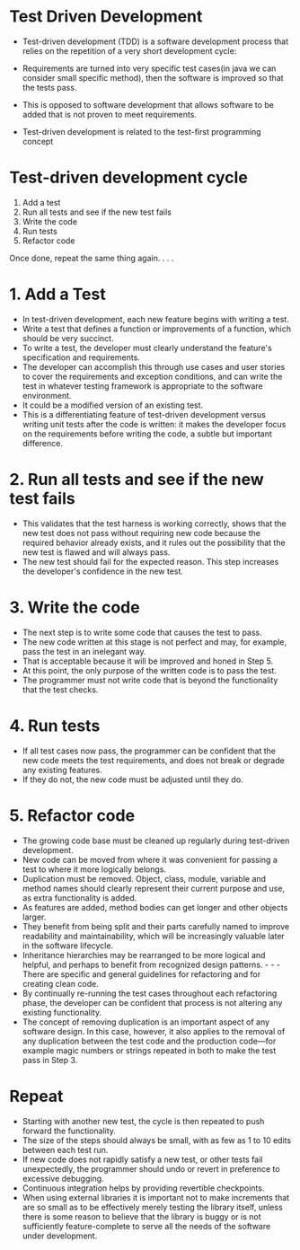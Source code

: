 # Test Driven Development

- Test-driven development (TDD) is a software development process that relies on the repetition of a very short development cycle: 

- Requirements are turned into very specific test cases(in java we can consider small specific method), then the software is improved so that the tests pass. 

- This is opposed to software development that allows software to be added that is not proven to meet requirements.

- Test-driven development is related to the test-first programming concept

# Test-driven development cycle
1. Add a test
2. Run all tests and see if the new test fails
3. Write the code
4. Run tests
5. Refactor code

Once done, repeat the same thing again. . . .
# 1. Add a Test
- In test-driven development, each new feature begins with writing a test. 
- Write a test that defines a function or improvements of a function, which should be very succinct. 
- To write a test, the developer must clearly understand the feature's specification and requirements. 
- The developer can accomplish this through use cases and user stories to cover the requirements and exception conditions, and can   write the test in whatever testing framework is appropriate to the software environment. 
- It could be a modified version of an existing test.
- This is a differentiating feature of test-driven development versus writing unit tests after the code is written: it makes the developer   focus on the requirements before writing the code, a subtle but important difference.

# 2. Run all tests and see if the new test fails
- This validates that the test harness is working correctly, shows that the new test does not pass without requiring new code because the   required behavior already exists, and it rules out the possibility that the new test is flawed and will always pass. 
- The new test should fail for the expected reason. This step increases the developer's confidence in the new test.

# 3. Write the code
- The next step is to write some code that causes the test to pass. 
- The new code written at this stage is not perfect and may, for example, pass the test in an inelegant way. 
- That is acceptable because it will be improved and honed in Step 5.
- At this point, the only purpose of the written code is to pass the test. 
- The programmer must not write code that is beyond the functionality that the test checks.

# 4. Run tests
- If all test cases now pass, the programmer can be confident that the new code meets the test requirements, and does not break or         degrade any existing features. 
- If they do not, the new code must be adjusted until they do.

# 5. Refactor code
- The growing code base must be cleaned up regularly during test-driven development. 
- New code can be moved from where it was convenient for passing a test to where it more logically belongs. 
- Duplication must be removed. Object, class, module, variable and method names should clearly represent their current purpose and use,   as extra functionality is added. 
- As features are added, method bodies can get longer and other objects larger. 
- They benefit from being split and their parts carefully named to improve readability and maintainability, which will be increasingly     valuable later in the software lifecycle. 
- Inheritance hierarchies may be rearranged to be more logical and helpful, and perhaps to benefit from recognized design patterns. -  -  - There are specific and general guidelines for refactoring and for creating clean code.
- By continually re-running the test cases throughout each refactoring phase, the developer can be confident that process is not           altering any existing functionality.
- The concept of removing duplication is an important aspect of any software design. In this case, however, it also applies to the         removal of any duplication between the test code and the production code—for example magic numbers or strings repeated in both to make   the test pass in Step 3.

# Repeat
- Starting with another new test, the cycle is then repeated to push forward the functionality. 
- The size of the steps should always be small, with as few as 1 to 10 edits between each test run. 
- If new code does not rapidly satisfy a new test, or other tests fail unexpectedly, the programmer should undo or revert in preference   to excessive debugging. 
- Continuous integration helps by providing revertible checkpoints. 
- When using external libraries it is important not to make increments that are so small as to be effectively merely testing the library   itself, unless there is some reason to believe that the library is buggy or is not sufficiently feature-complete to serve all the     needs of the software under development.
